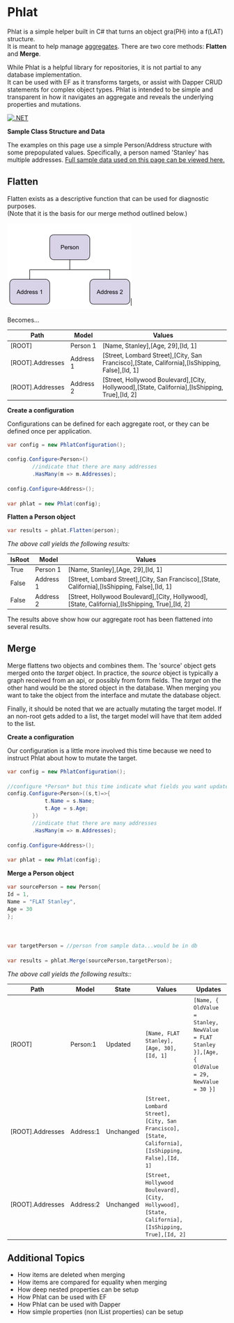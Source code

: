 # Phlat

Phlat is a simple helper built in C# that turns an object gra(PH) into a f(LAT) structure.  
It is meant to help manage [aggregates](https://martinfowler.com/bliki/DDD_Aggregate.html).
There are two core methods: **Flatten** and **Merge**.  

While Phlat is a helpful library for repositories, it is not partial to any database implementation.  
It can be used with EF as it transforms targets, or assist with Dapper CRUD statements for complex object types.
Phlat is intended to be simple and transparent in how it navigates an aggregate and reveals the underlying properties
and mutations.

[![.NET](https://github.com/BlackjacketMack/Phlat/actions/workflows/dotnet.yml/badge.svg)](https://github.com/BlackjacketMack/Phlat/actions/workflows/dotnet.yml)

**Sample Class Structure and Data**


The examples on this page use a simple Person/Address structure with some prepopulated values.  Specifically, a person named 'Stanley' has multiple addresses. 
[Full sample data used on this page can be viewed here.](docs/README-Data.md)


## Flatten

Flatten exists as a descriptive function that can be used for diagnostic purposes.  
(Note that it is the basis for our merge method outlined below.)

![Simple object](./docs/Phlat1.png)

Becomes...

| Path | Model | Values | 
| ------ | ----- | ------ |
| [ROOT] | Person 1 | [Name, Stanley],[Age, 29],[Id, 1] |
| [ROOT].Addresses | Address 1 | [Street, Lombard Street],[City, San Francisco],[State, California],[IsShipping, False],[Id, 1] |
| [ROOT].Addresses | Address 2 | [Street, Hollywood Boulevard],[City, Hollywood],[State, California],[IsShipping, True],[Id, 2] |



**Create a configuration**

Configurations can be defined for each aggregate root, or they can be defined once per application.

```csharp
var config = new PhlatConfiguration();

config.Configure<Person>()
		//indicate that there are many addresses
		.HasMany(m => m.Addresses);

config.Configure<Address>();

var phlat = new Phlat(config);
```

**Flatten a Person object**
```csharp
var results = phlat.Flatten(person);
```

*The above call yields the following results:*

| IsRoot | Model | Values | 
| ------ | ----- | ------ |
| True | Person 1 | [Name, Stanley],[Age, 29],[Id, 1] |
| False | Address 1 | [Street, Lombard Street],[City, San Francisco],[State, California],[IsShipping, False],[Id, 1] |
| False | Address 2 | [Street, Hollywood Boulevard],[City, Hollywood],[State, California],[IsShipping, True],[Id, 2] |


The results above show how our aggregate root has been flattened into several results.

## Merge

Merge flattens two objects and combines them.  The 'source' object gets merged onto the *target* object.  In practice, the *source* object is typically a graph received from an api, or possibly from form fields.  The *target* on the other hand would be the stored object in the database.  When merging you want to take the object from the interface and mutate the database object.  

Finally, it should be noted that we are actually mutating the target model.  If an non-root gets added to a list, the target model will have that item added to the list.  

**Create a configuration**

Our configuration is a little more involved this time because we need to instruct Phlat about how to mutate the target.
```csharp
var config = new PhlatConfiguration();

//configure *Person* but this time indicate what fields you want updated during a merge process
config.Configure<Person>((s,t)=>{
			t.Name = s.Name;		
			t.Age = s.Age;
		})
		//indicate that there are many addresses
		.HasMany(m => m.Addresses);

config.Configure<Address>();

var phlat = new Phlat(config);
```

**Merge a Person object**
```csharp
var sourcePerson = new Person{
Id = 1,
Name = "FLAT Stanley",
Age = 30
};



var targetPerson = //person from sample data...would be in db

var results = phlat.Merge(sourcePerson,targetPerson);
```

*The above call yields the following results::*

| Path | Model | State | Values | Updates |
| ------ | ----- | ----- | ------ | ------- |
| [ROOT] | Person:1 | Updated | `[Name, FLAT Stanley],[Age, 30],[Id, 1]` | `[Name, { OldValue = Stanley, NewValue = FLAT Stanley }],[Age, { OldValue = 29, NewValue = 30 }]` |
| [ROOT].Addresses | Address:1 | Unchanged | `[Street, Lombard Street],[City, San Francisco],[State, California],[IsShipping, False],[Id, 1]` |  |
| [ROOT].Addresses | Address:2 | Unchanged | `[Street, Hollywood Boulevard],[City, Hollywood],[State, California],[IsShipping, True],[Id, 2]` |  |


## Additional Topics
* How items are deleted when merging
* How items are compared for equality when merging
* How deep nested properties can be setup
* How Phlat can be used with EF
* How Phlat can be used with Dapper
* How simple properties (non IList properties) can be setup